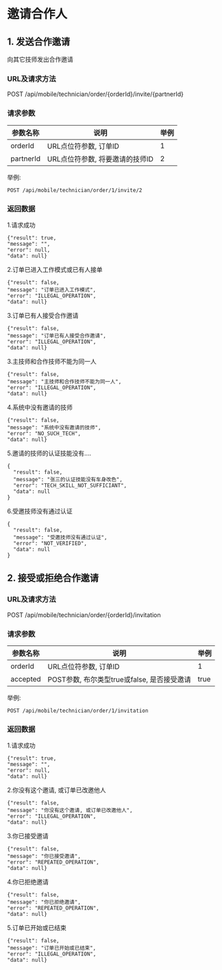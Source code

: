 # 邀请合作人

## 1. 发送合作邀请
向其它技师发出合作邀请
### URL及请求方法
POST /api/mobile/technician/order/{orderId}/invite/{partnerId}

### 请求参数

| 参数名称 | 说明 | 举例 |
| ------- | ---- | ---- |
| orderId | URL点位符参数, 订单ID | 1 |
| partnerId | URL点位符参数, 将要邀请的技师ID | 2 |

举例:

```
POST /api/mobile/technician/order/1/invite/2
```

### 返回数据
1.请求成功

```
{"result": true,
"message": "",
"error": null,
"data": null}
```

2.订单已进入工作模式或已有人接单

```
{"result": false,
"message": "订单已进入工作模式",
"error": "ILLEGAL_OPERATION",
"data": null}
```

3.订单已有人接受合作邀请

```
{"result": false,
"message": "订单已有人接受合作邀请",
"error": "ILLEGAL_OPERATION",
"data": null}
```

3.主技师和合作技师不能为同一人

```
{"result": false,
"message": "主技师和合作技师不能为同一人",
"error": "ILLEGAL_OPERATION",
"data": null}
```

4.系统中没有邀请的技师

```
{"result": false,
"message": "系统中没有邀请的技师",
"error": "NO_SUCH_TECH",
"data": null}
```

5.邀请的技师的认证技能没有....

```
{
  "result": false,
  "message": "张三的认证技能没有车身改色",
  "error": "TECH_SKILL_NOT_SUFFICIANT",
  "data": null
}
```

6.受邀技师没有通过认证

```
{
  "result": false,
  "message": "受邀技师没有通过认证",
  "error": "NOT_VERIFIED",
  "data": null
}
```

## 2. 接受或拒绝合作邀请
### URL及请求方法
POST /api/mobile/technician/order/{orderId}/invitation

### 请求参数

| 参数名称 | 说明 | 举例 |
| ------- | ---- | ---- |
| orderId | URL点位符参数, 订单ID | 1 |
| accepted | POST参数, 布尔类型true或false, 是否接受邀请 | true |

举例:

```
POST /api/mobile/technician/order/1/invitation
```

### 返回数据
1.请求成功

```
{"result": true,
"message": "",
"error": null,
"data": null}
```

2.你没有这个邀请, 或订单已改邀他人

```
{"result": false,
"message": "你没有这个邀请, 或订单已改邀他人",
"error": "ILLEGAL_OPERATION",
"data": null}
```

3.你已接受邀请

```
{"result": false,
"message": "你已接受邀请",
"error": "REPEATED_OPERATION",
"data": null}
```

4.你已拒绝邀请

```
{"result": false,
"message": "你已拒绝邀请",
"error": "REPEATED_OPERATION",
"data": null}
```

5.订单已开始或已结束

```
{"result": false,
"message": "订单已开始或已结束",
"error": "ILLEGAL_OPERATION",
"data": null}
```
